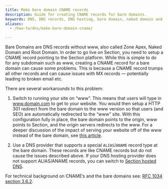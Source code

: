 ```yaml
---
title: Make bare domain CNAME records
description: Guide for creating CNAME records for bare domains.
keywords: DNS, DNS records, DNS hosting, bare domain, naked domain and root domain
aliases:
  - /how-to/dns/make-bare-domain-cname/

---
```


Bare Domains are DNS records without www, also called Zone Apex, Naked Domain and Root Domain. In order to go live on Section, you need to setup a CNAME record pointing to the Section platform. While this is simple to do for any subdomain such as www, creating a CNAME record for a bare domain can cause some problems. This is because a CNAME record trumps all other records and can cause issues with MX records — potentially leading to broken email etc.

There are several workarounds to this problem:

1.  Switch to running your site on “www”. This means that users will type in www.domain.com to get to your website. You would then setup a HTTP 301 redirect from the bare domain to the www version so that users (and SEO) are automatically redirected to the “www” site. With this configuration fully in place, the bare domain points to the origin, www points to Section, and the origin servers redirects to the www. For a deeper discussion of the impact of serving your website off of the www instead of the bare domain, see [this article](/docs/dns/reference/bare-domains/).

2.  Use a DNS provider that supports a special `ALIAS`/`ANAME` record type at the bare domain. These records are like CNAME records but do not cause the issues described above. If your DNS hosting provider does not support ALIAS/ANAME records, you can switch to [Section hosted DNS](/docs/dns/how-tos/set-up-dns-on-section/).

For technical background on CNAME’s and the bare domains see: [RFC 1034 section 3.6.2](https://tools.ietf.org/html/rfc1034#section-3.6.2).
